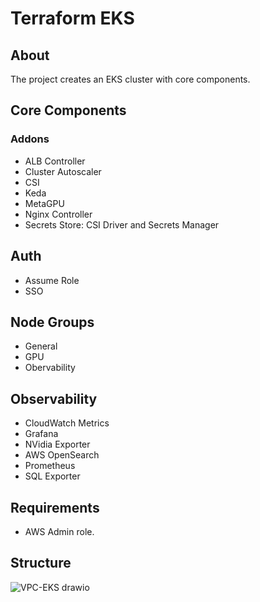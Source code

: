# Terraform EKS

## About

The project creates an EKS cluster with core components.

## Core Components

### Addons

- ALB Controller
- Cluster Autoscaler
- CSI
- Keda
- MetaGPU
- Nginx Controller
- Secrets Store: CSI Driver and Secrets Manager

## Auth

- Assume Role
- SSO

## Node Groups

- General
- GPU
- Obervability

## Observability

- CloudWatch Metrics
- Grafana
- NVidia Exporter
- AWS OpenSearch
- Prometheus
- SQL Exporter

## Requirements

- AWS Admin role.

## Structure

![VPC-EKS drawio](https://github.com/user-attachments/assets/5e5c7b57-1c92-452e-b00e-41fe70a14023)

